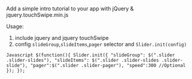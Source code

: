 Add a simple intro tutorial to your app with jQuery & jquery.touchSwipe.min.js


Usage:
1. include jquery and jquery touchSwipe
2. config `slideGroup`,`slideItems`,`pager` selector and `Slider.init(config)`

`Javascript
$(function(){
    Slider.init({
        "slideGroup": $(".slider .slider-slides"),
        "slideItems": $(".slider .slider-slides .slider-slide"),
        "pager":$(".slider .slider-pager"),
        "speed":300 //Optional
    });
});
`